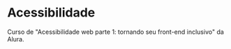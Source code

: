 # Acessibilidade

Curso de "Acessibilidade web parte 1: tornando seu front-end inclusivo" da Alura.
